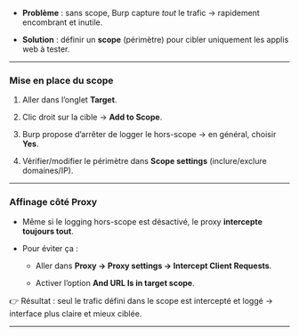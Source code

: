 - **Problème** : sans scope, Burp capture _tout_ le trafic → rapidement encombrant et inutile.
    
- **Solution** : définir un **scope** (périmètre) pour cibler uniquement les applis web à tester.
    

---

### Mise en place du scope

1. Aller dans l’onglet **Target**.
    
2. Clic droit sur la cible → **Add to Scope**.
    
3. Burp propose d’arrêter de logger le hors-scope → en général, choisir **Yes**.
    
4. Vérifier/modifier le périmètre dans **Scope settings** (inclure/exclure domaines/IP).
    

---

### Affinage côté Proxy

- Même si le logging hors-scope est désactivé, le proxy **intercepte toujours tout**.
    
- Pour éviter ça :
    
    - Aller dans **Proxy → Proxy settings → Intercept Client Requests**.
        
    - Activer l’option **And URL Is in target scope**.
        

👉 Résultat : seul le trafic défini dans le scope est intercepté et loggé → interface plus claire et mieux ciblée.

---
